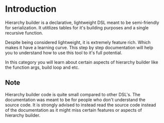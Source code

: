 # Introduction
Hierarchy builder is a declarative, lightweight DSL meant to be semi-friendly for serialization. It utitlizes tables for it's building purposes and a single recursive function.

Despite being considered lightweight, it is extremely feature rich. Which makes it have a learning curve. This step by step documentation will help you to understand how to use this tool to it's full potential.

In this category you will learn about certain aspects of hierarchy builder like the function args, build loop and etc.

## Note
Hierarchy builder code is quite small compared to other DSL's. The documentation was meant to be for people who don't understand the source code. It is strongly advised to instead read the source code instead of the documentation as it might miss certain features or aspects of hierarchy builder.
